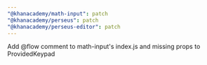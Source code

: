 ```yaml
---
"@khanacademy/math-input": patch
"@khanacademy/perseus": patch
"@khanacademy/perseus-editor": patch
---
```


Add @flow comment to math-input's index.js and missing props to ProvidedKeypad
